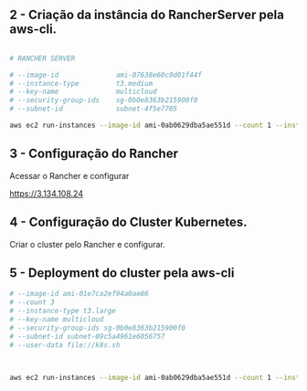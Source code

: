 
## 2 - Criação da instância do RancherServer pela aws-cli.

```sh 

# RANCHER SERVER

# --image-id              ami-07638e60c0d01f44f
# --instance-type         t3.medium 
# --key-name              multicloud 
# --security-group-ids    sg-0b0e8363b215900f0 
# --subnet-id             subnet-4f5e7705

aws ec2 run-instances --image-id ami-0ab0629dba5ae551d --count 1 --instance-type t3.medium --key-name devops2 --security-group-ids sg-0b0e8363b215900f0 --subnet-id subnet-4f5e7705 --user-data file://rancher.sh --tag-specifications 'ResourceType=instance,Tags=[{Key=Name,Value=rancherserver}]' 'ResourceType=volume,Tags=[{Key=Name,Value=rancherserver}]' 

```


## 3 - Configuração do Rancher
Acessar o Rancher e configurar

https://3.134.108.24

## 4 - Configuração do Cluster Kubernetes.
Criar o cluster pelo Rancher e configurar.



## 5 - Deployment do cluster pela aws-cli

```sh
# --image-id ami-01e7ca2ef94a0ae86
# --count 3 
# --instance-type t3.large 
# --key-name multicloud 
# --security-group-ids sg-0b0e8363b215900f0 
# --subnet-id subnet-09c5a4961e6056757 
# --user-data file://k8s.sh



aws ec2 run-instances --image-id ami-0ab0629dba5ae551d --count 1 --instance-type t3.2xlarge --key-name devops2 --security-group-ids sg-0b0e8363b215900f0 --subnet-id subnet-4f5e7705 --user-data file://node.sh   --block-device-mapping "[ { \"DeviceName\": \"/dev/sda1\", \"Ebs\": { \"VolumeSize\": 70 } } ]" --tag-specifications 'ResourceType=instance,Tags=[{Key=Name,Value=k8s}]' 'ResourceType=volume,Tags=[{Key=Name,Value=k8s}]'     
```